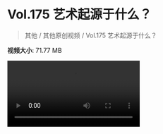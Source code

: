 # Vol.175 艺术起源于什么？

> 其他 / 其他原创视频 / Vol.175 艺术起源于什么？

**视频大小**: 71.77 MB

<div class="video"><video src="https://file.hsyhx.top/archive/混乱博物馆/Vol/175.mp4" controls preload>🤔 您的浏览器不支持 video 标签</video></div>